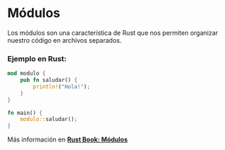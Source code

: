 # Módulos
Los módulos son una característica de Rust que nos permiten organizar nuestro código en archivos 
separados.
### Ejemplo en Rust:
```rust
mod modulo {
    pub fn saludar() {
        println!("Hola!");
    }
}

fn main() {
    modulo::saludar();
}
```

Más información en [**Rust Book: Módulos**](https://rustlanges.github.io/rust-book-es/ch07-02-defining-modules-to-control-scope-and-privacy.html)